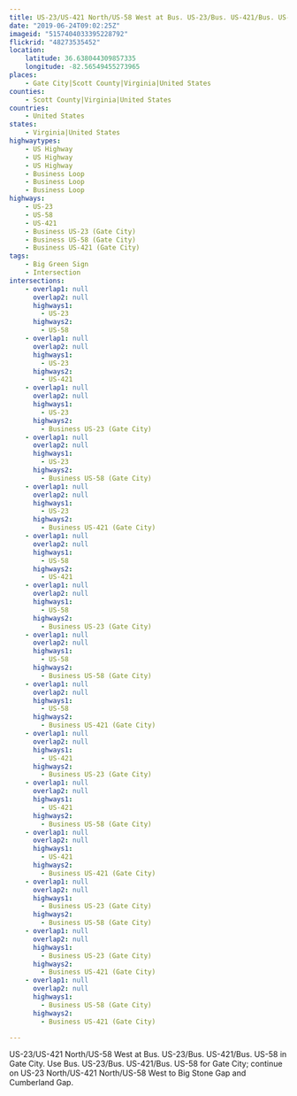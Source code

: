 ```yaml
---
title: US-23/US-421 North/US-58 West at Bus. US-23/Bus. US-421/Bus. US-58
date: "2019-06-24T09:02:25Z"
imageid: "5157404033395228792"
flickrid: "48273535452"
location:
    latitude: 36.638044309857335
    longitude: -82.56549455273965
places:
    - Gate City|Scott County|Virginia|United States
counties:
    - Scott County|Virginia|United States
countries:
    - United States
states:
    - Virginia|United States
highwaytypes:
    - US Highway
    - US Highway
    - US Highway
    - Business Loop
    - Business Loop
    - Business Loop
highways:
    - US-23
    - US-58
    - US-421
    - Business US-23 (Gate City)
    - Business US-58 (Gate City)
    - Business US-421 (Gate City)
tags:
    - Big Green Sign
    - Intersection
intersections:
    - overlap1: null
      overlap2: null
      highways1:
        - US-23
      highways2:
        - US-58
    - overlap1: null
      overlap2: null
      highways1:
        - US-23
      highways2:
        - US-421
    - overlap1: null
      overlap2: null
      highways1:
        - US-23
      highways2:
        - Business US-23 (Gate City)
    - overlap1: null
      overlap2: null
      highways1:
        - US-23
      highways2:
        - Business US-58 (Gate City)
    - overlap1: null
      overlap2: null
      highways1:
        - US-23
      highways2:
        - Business US-421 (Gate City)
    - overlap1: null
      overlap2: null
      highways1:
        - US-58
      highways2:
        - US-421
    - overlap1: null
      overlap2: null
      highways1:
        - US-58
      highways2:
        - Business US-23 (Gate City)
    - overlap1: null
      overlap2: null
      highways1:
        - US-58
      highways2:
        - Business US-58 (Gate City)
    - overlap1: null
      overlap2: null
      highways1:
        - US-58
      highways2:
        - Business US-421 (Gate City)
    - overlap1: null
      overlap2: null
      highways1:
        - US-421
      highways2:
        - Business US-23 (Gate City)
    - overlap1: null
      overlap2: null
      highways1:
        - US-421
      highways2:
        - Business US-58 (Gate City)
    - overlap1: null
      overlap2: null
      highways1:
        - US-421
      highways2:
        - Business US-421 (Gate City)
    - overlap1: null
      overlap2: null
      highways1:
        - Business US-23 (Gate City)
      highways2:
        - Business US-58 (Gate City)
    - overlap1: null
      overlap2: null
      highways1:
        - Business US-23 (Gate City)
      highways2:
        - Business US-421 (Gate City)
    - overlap1: null
      overlap2: null
      highways1:
        - Business US-58 (Gate City)
      highways2:
        - Business US-421 (Gate City)

---
```

US-23/US-421 North/US-58 West at Bus. US-23/Bus. US-421/Bus. US-58 in Gate City.  Use Bus. US-23/Bus. US-421/Bus. US-58 for Gate City; continue on US-23 North/US-421 North/US-58 West to Big Stone Gap and Cumberland Gap.